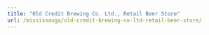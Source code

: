 ```yaml
---
title: "Old Credit Brewing Co. Ltd., Retail Beer Store"
url: /mississauga/old-credit-brewing-co-ltd-retail-beer-store/
---
```

